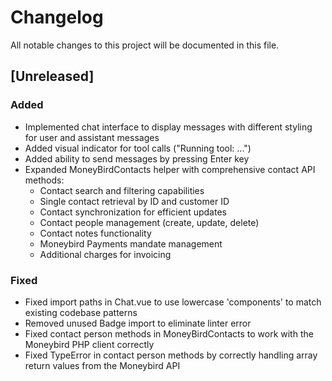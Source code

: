 # Changelog

All notable changes to this project will be documented in this file.

## [Unreleased]

### Added
- Implemented chat interface to display messages with different styling for user and assistant messages
- Added visual indicator for tool calls ("Running tool: ...")
- Added ability to send messages by pressing Enter key
- Expanded MoneyBirdContacts helper with comprehensive contact API methods:
  - Contact search and filtering capabilities
  - Single contact retrieval by ID and customer ID
  - Contact synchronization for efficient updates
  - Contact people management (create, update, delete)
  - Contact notes functionality
  - Moneybird Payments mandate management
  - Additional charges for invoicing

### Fixed
- Fixed import paths in Chat.vue to use lowercase 'components' to match existing codebase patterns
- Removed unused Badge import to eliminate linter error 
- Fixed contact person methods in MoneyBirdContacts to work with the Moneybird PHP client correctly
- Fixed TypeError in contact person methods by correctly handling array return values from the Moneybird API 